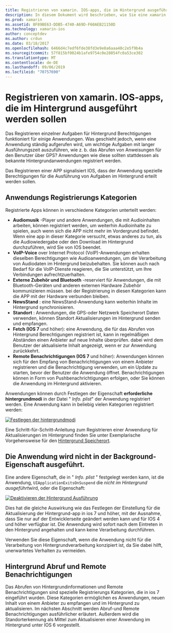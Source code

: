 ```yaml
---
title: Registrieren von xamarin. IOS-apps, die im Hintergrund ausgeführt werden sollen
description: In diesem Dokument wird beschrieben, wie Sie eine xamarin. IOS-Anwendung registrieren, um Sie im Hintergrund auszuführen. Hier werden Audioanwendungen, VoIP-Apps, externes Zubehör und Bluetooth und mehr erläutert.
ms.prod: xamarin
ms.assetid: 8F89BE63-DDB5-4740-A69D-F60AEB21150D
ms.technology: xamarin-ios
author: conceptdev
ms.author: crdun
ms.date: 03/18/2017
ms.openlocfilehash: 6466d4c7edf6fde38fd3e9e8a6aaa48c2e5f9b4a
ms.sourcegitcommit: 57f815bf0024b1afe9754c0e28054fc0a53ce302
ms.translationtype: MT
ms.contentlocale: de-DE
ms.lasthandoff: 09/06/2019
ms.locfileid: "70757690"
---
```

# <a name="registering-xamarinios-apps-to-run-in-the-background"></a>Registrieren von xamarin. IOS-apps, die im Hintergrund ausgeführt werden sollen

Das Registrieren einzelner Aufgaben für Hintergrund Berechtigungen funktioniert für einige Anwendungen. Was geschieht jedoch, wenn eine Anwendung ständig aufgerufen wird, um wichtige Aufgaben mit langer Ausführungszeit auszuführen, wie z. b. das Abrufen von Anweisungen für den Benutzer über GPS? Anwendungen wie diese sollten stattdessen als bekannte Hintergrundanwendungen registriert werden.

Das Registrieren einer APP signalisiert IOS, dass der Anwendung spezielle Berechtigungen für die Ausführung von Aufgaben im Hintergrund erteilt werden sollen.

## <a name="application-registration-categories"></a>Anwendungs Registrierungs Kategorien

Registrierte Apps können in verschiedene Kategorien unterteilt werden:

- **Audiomusik** -Player und andere Anwendungen, die mit Audioinhalten arbeiten, können registriert werden, um weiterhin Audioinhalte zu spielen, auch wenn sich die APP nicht mehr im Vordergrund befindet. Wenn eine app in dieser Kategorie versucht, etwas anderes zu tun, als die Audiowiedergabe oder den Download im Hintergrund durchzuführen, wird Sie von IOS beendet.
- **VoIP-Voice** over Internet Protocol (VoIP)-Anwendungen erhalten dieselben Berechtigungen wie Audioanwendungen, um die Verarbeitung von Audiodaten im Hintergrund beizubehalten. Sie können auch nach Bedarf für die VoIP-Dienste reagieren, die Sie unterstützt, um Ihre Verbindungen aufrechtzuerhalten.
- **Externe Zubehör und Bluetooth** -reserviert für Anwendungen, die mit Bluetooth-Geräten und anderen externen Hardware Zubehör kommunizieren müssen. bei der Registrierung in diesen Kategorien kann die APP mit der Hardware verbunden bleiben.
- **NewsStand** : eine NewsStand-Anwendung kann weiterhin Inhalte im Hintergrund synchronisieren.
- **Standort** : Anwendungen, die GPS-oder Netzwerk Speicherort Daten verwenden, können Standort Aktualisierungen im Hintergrund senden und empfangen.
- **Fetch (IOS 7** und höher): eine Anwendung, die für das Abrufen von Hintergrund Berechtigungen registriert ist, kann in regelmäßigen Abständen einen Anbieter auf neue Inhalte überprüfen. dabei wird dem Benutzer der aktualisierte Inhalt angezeigt, wenn er zur Anwendung zurückkehrt.
- **Remote Benachrichtigungen (IOS 7** und höher): Anwendungen können sich für den Empfang von Benachrichtigungen von einem Anbieter registrieren und die Benachrichtigung verwenden, um ein Update zu starten, bevor der Benutzer die Anwendung öffnet. Benachrichtigungen können in Form von Pushbenachrichtigungen erfolgen, oder Sie können die Anwendung im Hintergrund aktivieren.

Anwendungen können durch Festlegen der Eigenschaft **erforderliche hintergrundmodi** in der Datei " *Info. plist*" der Anwendung registriert werden. Eine Anwendung kann in beliebig vielen Kategorien registriert werden:

 [![](registering-applications-to-run-in-background-images/bgmodes.png "Festlegen der hintergrundmodi")](registering-applications-to-run-in-background-images/bgmodes.png#lightbox)

Eine Schritt-für-Schritt-Anleitung zum Registrieren einer Anwendung für Aktualisierungen im Hintergrund finden Sie unter Exemplarische Vorgehensweise für den [Hintergrund Speicherort](~/ios/app-fundamentals/backgrounding/ios-backgrounding-walkthroughs/location-walkthrough.md).

## <a name="application-does-not-run-in-background-property"></a>Die Anwendung wird nicht in der Background-Eigenschaft ausgeführt.

Eine andere Eigenschaft, die in " *Info. plist* " festgelegt werden kann, ist die Anwendung, `UIApplicationExitsOnSuspend` die *nicht im Hintergrund ausgeführt*wird, oder die Eigenschaft:

 [![](registering-applications-to-run-in-background-images/plist.png "Deaktivieren der Hintergrund Ausführung")](registering-applications-to-run-in-background-images/plist.png#lightbox)

Dies hat die gleiche Auswirkung wie das Festlegen der Einstellung für die Aktualisierung der Hintergrund-app in ios 7 und höher, mit der Ausnahme, dass Sie nur auf der Entwicklerseite geändert werden kann und für IOS 4 und höher verfügbar ist. Die Anwendung wird sofort nach dem Eintreten in den Hintergrund angehalten und kann keine Verarbeitung durchführen.

Verwenden Sie diese Eigenschaft, wenn die Anwendung nicht für die Verarbeitung von Hintergrundverarbeitung konzipiert ist, da Sie dabei hilft, unerwartetes Verhalten zu vermeiden.

## <a name="background-fetch-and-remote-notifications"></a>Hintergrund Abruf und Remote Benachrichtigungen

Das Abrufen von Hintergrundinformationen und Remote Benachrichtigungen sind spezielle Registrierungs Kategorien, die in ios 7 eingeführt wurden. Diese Kategorien ermöglichen es Anwendungen, neuen Inhalt von einem Anbieter zu empfangen und im Hintergrund zu aktualisieren. Im nächsten Abschnitt werden Abruf-und Remote Benachrichtigungen ausführlicher erläutert. Außerdem wird die Standorterkennung als Mittel zum Aktualisieren einer Anwendung im Hintergrund unter IOS 6 vorgestellt.
